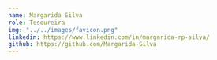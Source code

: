 ```yaml
---
name: Margarida Silva
role: Tesoureira
img: "../../images/favicon.png"
linkedin: https://www.linkedin.com/in/margarida-rp-silva/
github: https://github.com/Margarida-Silva
---
```

